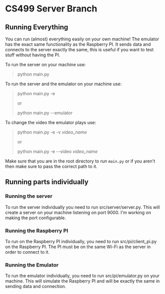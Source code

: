 # CS499 Server Branch

## Running Everything

You can run (almost) everything easily on your own machine! The emulator has the exact same functionality as the Raspberry PI.
It sends data and connects to the server exactly the same, this is useful if you want to test stuff without having the PI.

To run the server on your machine use:
> python main.py

To run the server and the emulator on your machine use:
> python main.py -e
> 
> or
> 
> python main.py --emulator

To change the video the emulator plays use:
> python main.py -e -v *video_name*
> 
> or
> 
> python main.py -e --video *video_name*

Make sure that you are in the root directory to run `main.py` or if you aren't then make sure to pass the correct path to it.

## Running parts individually

### Running the server
To run the server individually you need to run src/server/server.py.
This will create a server on your machine listening on port 9000. I'm working on making the port configurable.

### Running the Raspberry PI
To run on the Raspberry PI individually, you need to run src/pi/client_pi.py on the Raspberry PI.
The PI must be on the same Wi-Fi as the server in order to connect to it.

### Running the Emulator
To run the emulator individually, you need to run src/pi/emulator.py on your machine.
This will simulate the Raspberry PI and will be exactly the same in sending data and connection.